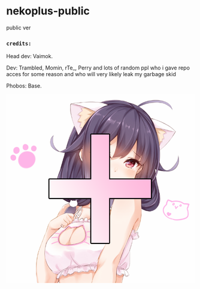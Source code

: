 # nekoplus-public
public ver
### `credits:`
Head dev: Vaimok.

Dev: Trambled, Momin, rTe_, Perry and lots of random ppl who i gave repo acces for some reason and who will very likely leak my garbage skid

Phobos: Base.

![img.png](img.png)

